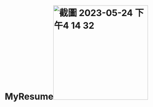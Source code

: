 # MyResume<img width="299" alt="截圖 2023-05-24 下午4 14 32" src="https://github.com/Henry0659/MyResume/assets/133244211/1fef4197-a263-4296-9c95-d943848e505d">
